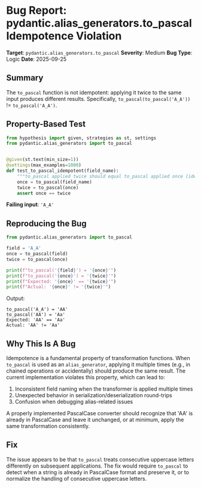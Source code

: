 # Bug Report: pydantic.alias_generators.to_pascal Idempotence Violation

**Target**: `pydantic.alias_generators.to_pascal`
**Severity**: Medium
**Bug Type**: Logic
**Date**: 2025-09-25

## Summary

The `to_pascal` function is not idempotent: applying it twice to the same input produces different results. Specifically, `to_pascal(to_pascal('A_A'))` != `to_pascal('A_A')`.

## Property-Based Test

```python
from hypothesis import given, strategies as st, settings
from pydantic.alias_generators import to_pascal


@given(st.text(min_size=1))
@settings(max_examples=1000)
def test_to_pascal_idempotent(field_name):
    """to_pascal applied twice should equal to_pascal applied once (idempotence)."""
    once = to_pascal(field_name)
    twice = to_pascal(once)
    assert once == twice
```

**Failing input**: `'A_A'`

## Reproducing the Bug

```python
from pydantic.alias_generators import to_pascal

field = 'A_A'
once = to_pascal(field)
twice = to_pascal(once)

print(f"to_pascal('{field}') = '{once}'")
print(f"to_pascal('{once}') = '{twice}'")
print(f"Expected: '{once}' == '{twice}'")
print(f"Actual: '{once}' != '{twice}'")
```

Output:
```
to_pascal('A_A') = 'AA'
to_pascal('AA') = 'Aa'
Expected: 'AA' == 'Aa'
Actual: 'AA' != 'Aa'
```

## Why This Is A Bug

Idempotence is a fundamental property of transformation functions. When `to_pascal` is used as an `alias_generator`, applying it multiple times (e.g., in chained operations or accidentally) should produce the same result. The current implementation violates this property, which can lead to:

1. Inconsistent field naming when the transformer is applied multiple times
2. Unexpected behavior in serialization/deserialization round-trips
3. Confusion when debugging alias-related issues

A properly implemented PascalCase converter should recognize that 'AA' is already in PascalCase and leave it unchanged, or at minimum, apply the same transformation consistently.

## Fix

The issue appears to be that `to_pascal` treats consecutive uppercase letters differently on subsequent applications. The fix would require `to_pascal` to detect when a string is already in PascalCase format and preserve it, or to normalize the handling of consecutive uppercase letters.
